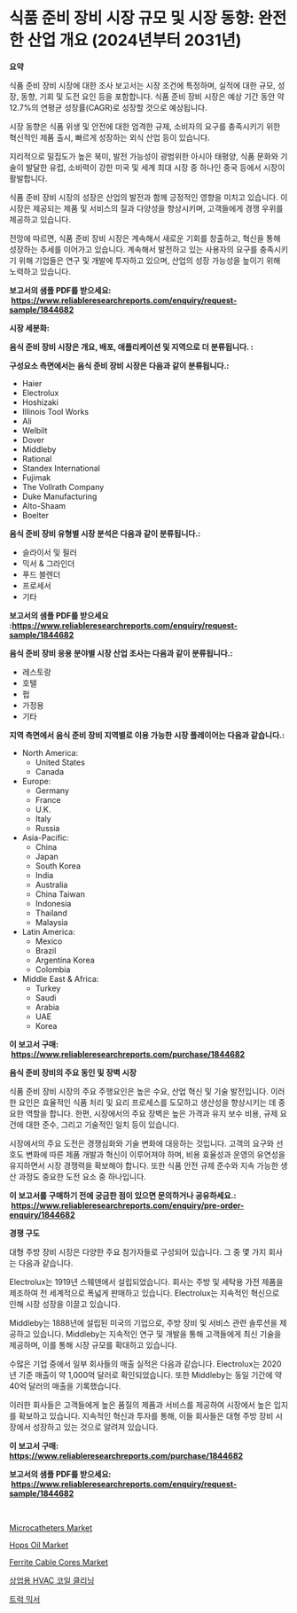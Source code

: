 <p><h1>식품 준비 장비 시장 규모 및 시장 동향: 완전한 산업 개요 (2024년부터 2031년)</h1></p><p><strong>요약</strong></p>
<p><p>식품 준비 장비 시장에 대한 조사 보고서는 시장 조건에 특정하며, 실적에 대한 규모, 성장, 동향, 기회 및 도전 요인 등을 포함합니다. 식품 준비 장비 시장은 예상 기간 동안 약 12.7%의 연평균 성장률(CAGR)로 성장할 것으로 예상됩니다.</p><p>시장 동향은 식품 위생 및 안전에 대한 엄격한 규제, 소비자의 요구를 충족시키기 위한 혁신적인 제품 출시, 빠르게 성장하는 외식 산업 등이 있습니다.</p><p>지리적으로 밀집도가 높은 북미, 발전 가능성이 광범위한 아시아 태평양, 식품 문화와 기술이 발달한 유럽, 소비력이 강한 미국 및 세계 최대 시장 중 하나인 중국 등에서 시장이 활발합니다.</p><p>식품 준비 장비 시장의 성장은 산업의 발전과 함께 긍정적인 영향을 미치고 있습니다. 이 시장은 제공되는 제품 및 서비스의 질과 다양성을 향상시키며, 고객들에게 경쟁 우위를 제공하고 있습니다.</p><p>전망에 따르면, 식품 준비 장비 시장은 계속해서 새로운 기회를 창출하고, 혁신을 통해 성장하는 추세를 이어가고 있습니다. 계속해서 발전하고 있는 사용자의 요구를 충족시키기 위해 기업들은 연구 및 개발에 투자하고 있으며, 산업의 성장 가능성을 높이기 위해 노력하고 있습니다.</p></p>
<p><strong>보고서의 샘플 PDF를 받으세요: &nbsp;<a href="https://www.reliableresearchreports.com/enquiry/request-sample/1844682">https://www.reliableresearchreports.com/enquiry/request-sample/1844682</a></strong></p>
<p><strong>시장 세분화:</strong></p>
<p><strong> 음식 준비 장비 시장은 개요, 배포, 애플리케이션 및 지역으로 더 분류됩니다. :</strong></p>
<p><strong>구성요소 측면에서는 음식 준비 장비 시장은 다음과 같이 분류됩니다.:</strong></p>
<p><ul><li>Haier</li><li>Electrolux</li><li>Hoshizaki</li><li>Illinois Tool Works</li><li>Ali</li><li>Welbilt</li><li>Dover</li><li>Middleby</li><li>Rational</li><li>Standex International</li><li>Fujimak</li><li>The Vollrath Company</li><li>Duke Manufacturing</li><li>Alto-Shaam</li><li>Boelter</li></ul></p>
<p><strong> 음식 준비 장비 유형별 시장 분석은 다음과 같이 분류됩니다.:</strong></p>
<p><ul><li>슬라이서 및 필러</li><li>믹서 & 그라인더</li><li>푸드 블렌더</li><li>프로세서</li><li>기타</li></ul></p>
<p><strong>보고서의 샘플 PDF를 받으세요 :<a href="https://www.reliableresearchreports.com/enquiry/request-sample/1844682">https://www.reliableresearchreports.com/enquiry/request-sample/1844682</a></strong></p>
<p><strong> 음식 준비 장비 응용 분야별 시장 산업 조사는 다음과 같이 분류됩니다.:</strong></p>
<p><ul><li>레스토랑</li><li>호텔</li><li>펍</li><li>가정용</li><li>기타</li></ul></p>
<p><strong>지역 측면에서 음식 준비 장비 지역별로 이용 가능한 시장 플레이어는 다음과 같습니다.:</strong></p>
<p><ul>
    <li>
        North America:
        <ul>
            <li>United States</li>
            <li>Canada</li>
        </ul>
    </li>
    <li>
        Europe:
        <ul>
            <li>Germany</li>
            <li>France</li>
            <li>U.K.</li>
            <li>Italy</li>
            <li>Russia</li>
        </ul>
    </li>
    <li>
        Asia-Pacific:
        <ul>
            <li>China</li>
            <li>Japan</li>
            <li>South Korea</li>
            <li>India</li>
            <li>Australia</li>
            <li>China Taiwan</li>
            <li>Indonesia</li>
            <li>Thailand</li>
            <li>Malaysia</li>
        </ul>
    </li>
    <li>
        Latin America:
        <ul>
            <li>Mexico</li>
            <li>Brazil</li>
            <li>Argentina Korea</li>
            <li>Colombia</li>
        </ul>
    </li>
    <li>
        Middle East & Africa:
        <ul>
            <li>Turkey</li>
            <li>Saudi</li>
            <li>Arabia</li>
            <li>UAE</li>
            <li>Korea</li>
        </ul>
    </li>
    </ul></p>
<p><strong>이 보고서 구매: &nbsp;<a href="https://www.reliableresearchreports.com/purchase/1844682">https://www.reliableresearchreports.com/purchase/1844682</a></strong></p>
<p><strong>음식 준비 장비의 주요 동인 및 장벽 시장</strong></p>
<p><p>식품 준비 장비 시장의 주요 주행요인은 높은 수요, 산업 혁신 및 기술 발전입니다. 이러한 요인은 효율적인 식품 처리 및 요리 프로세스를 도모하고 생산성을 향상시키는 데 중요한 역할을 합니다. 한편, 시장에서의 주요 장벽은 높은 가격과 유지 보수 비용, 규제 요건에 대한 준수, 그리고 기술적인 일치 등이 있습니다.</p><p>시장에서의 주요 도전은 경쟁심화와 기술 변화에 대응하는 것입니다. 고객의 요구와 선호도 변화에 따른 제품 개발과 혁신이 이루어져야 하며, 비용 효율성과 운영의 유연성을 유지하면서 시장 경쟁력을 확보해야 합니다. 또한 식품 안전 규제 준수와 지속 가능한 생산 과정도 중요한 도전 요소 중 하나입니다.</p></p>
<p><strong>이 보고서를 구매하기 전에 궁금한 점이 있으면 문의하거나 공유하세요.: &nbsp;<a href="https://www.reliableresearchreports.com/enquiry/pre-order-enquiry/1844682">https://www.reliableresearchreports.com/enquiry/pre-order-enquiry/1844682</a></strong></p>
<p><strong>경쟁 구도</strong></p>
<p><p>대형 주방 장비 시장은 다양한 주요 참가자들로 구성되어 있습니다. 그 중 몇 가지 회사는 다음과 같습니다.</p><p>Electrolux는 1919년 스웨덴에서 설립되었습니다. 회사는 주방 및 세탁용 가전 제품을 제조하여 전 세계적으로 폭넓게 판매하고 있습니다. Electrolux는 지속적인 혁신으로 인해 시장 성장을 이끌고 있습니다.</p><p>Middleby는 1888년에 설립된 미국의 기업으로, 주방 장비 및 서비스 관련 솔루션을 제공하고 있습니다. Middleby는 지속적인 연구 및 개발을 통해 고객들에게 최신 기술을 제공하며, 이를 통해 시장 규모를 확대하고 있습니다.</p><p>수많은 기업 중에서 일부 회사들의 매출 실적은 다음과 같습니다. Electrolux는 2020년 기준 매출이 약 1,000억 달러로 확인되었습니다. 또한 Middleby는 동일 기간에 약 40억 달러의 매출을 기록했습니다.</p><p>이러한 회사들은 고객들에게 높은 품질의 제품과 서비스를 제공하여 시장에서 높은 입지를 확보하고 있습니다. 지속적인 혁신과 투자를 통해, 이들 회사들은 대형 주방 장비 시장에서 성장하고 있는 것으로 알려져 있습니다.</p></p>
<p><strong>이 보고서 구매: &nbsp; <a href="https://www.reliableresearchreports.com/purchase/1844682">https://www.reliableresearchreports.com/purchase/1844682</a></strong></p>
<p><strong>보고서의 샘플 PDF를 받으세요: &nbsp;<a href="https://www.reliableresearchreports.com/enquiry/request-sample/1844682">https://www.reliableresearchreports.com/enquiry/request-sample/1844682</a></strong><strong></strong></p>
<p>&nbsp;</p>
<p><p><a href="https://summer-dogwood-3e9.notion.site/Microcatheters-Market-Share-Market-New-Trends-Analysis-Report-By-Type-By-Application-By-End-use--33b1fbfa7ecf4f4baa186604aa78da6c">Microcatheters Market</a></p><p><a href="https://view.publitas.com/reportprime-1/hops-oil-market-size-share-trends-analysis-report-by-application-regional-outlook-competitive-strategies-and-segment-forecasts-2024-2031/">Hops Oil Market</a></p><p><a href="https://view.publitas.com/reportprime-1/ferrite-cable-cores-market-size-share-trends-analysis-report-by-material-by-type-by-end-user-by-region-and-segment-forecasts-2024-2031/">Ferrite Cable Cores Market</a></p><p><a href="https://github.com/bunxhcci35271755/Market-Research-Report-List-1/blob/main/6103437185916.md">상업용 HVAC 코일 클리닝</a></p><p><a href="https://github.com/fredrickeglers/Market-Research-Report-List-1/blob/main/9918549185917.md">트럭 믹서</a></p></p>